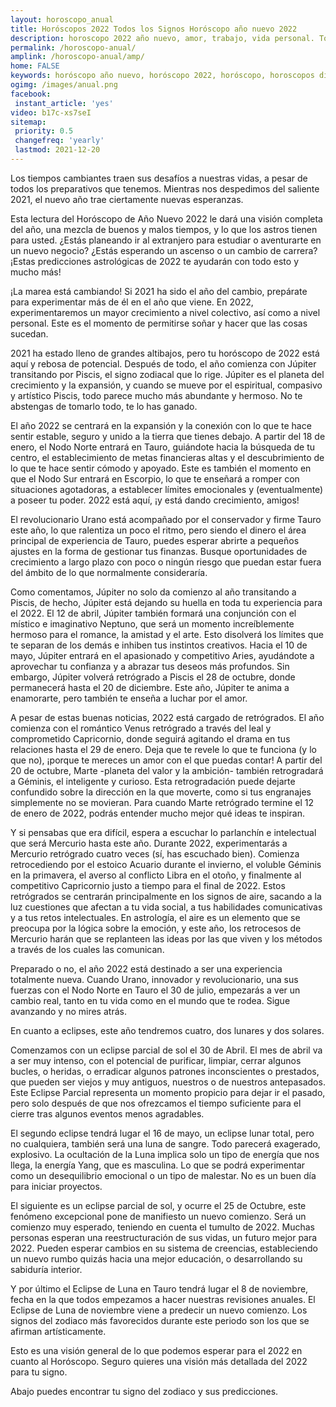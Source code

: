 ```yaml
---
layout: horoscopo_anual
title: Horóscopos 2022 Todos los Signos Horóscopo año nuevo 2022 
description: horoscopo 2022 año nuevo, amor, trabajo, vida personal. Todas las predicciones para aries, cancer, libra, virgo, capricornio, leo, sagitario, escorpio, piscis, acuario, geminis, tauro, gratis. Disfruta este año nuevo.
permalink: /horoscopo-anual/
amplink: /horoscopo-anual/amp/
home: FALSE
keywords: horóscopo año nuevo, horóscopo 2022, horóscopo, horoscopos diarios gratis del dia de hoy, horóscopo diario gratis,horóscopo ano nuevo 2022, horóscopo esperanza gracia, horoscopo 2022, horoscop, horóscopos gratis, horoscopo , horoscopo 2022 gratis, aries, cancer, libra, virgo, capricornio, leo, sagitario, escorpio, piscis, acuario, geminis, tauro, Tarot, Astrologia, Zodíaco, , horoscopo gratis,tarot en femenino,videncia gratuita,horoscopos gratuitos,horóscopos, astrologia,videncia gratis
ogimg: /images/anual.png
facebook:
 instant_article: 'yes'
video: b17c-xs7seI
sitemap:
 priority: 0.5
 changefreq: 'yearly'
 lastmod: 2021-12-20
---
```



Los tiempos cambiantes traen sus desafíos a nuestras vidas, a pesar de todos los preparativos que tenemos. Mientras nos despedimos del saliente 2021, el nuevo año trae ciertamente nuevas esperanzas. 

Esta lectura del Horóscopo de Año Nuevo 2022 le dará una visión completa del año, una mezcla de buenos y malos tiempos, y lo que los astros tienen para usted. ¿Estás planeando ir al extranjero para estudiar o aventurarte en un nuevo negocio? ¿Estás esperando un ascenso o un cambio de carrera? ¡Estas predicciones astrológicas de 2022 te ayudarán con todo esto y mucho más!

¡La marea está cambiando! Si 2021 ha sido el año del cambio, prepárate para experimentar más de él en el año que viene. En 2022, experimentaremos un mayor crecimiento a nivel colectivo, así como a nivel personal. Este es el momento de permitirse soñar y hacer que las cosas sucedan.

2021 ha estado lleno de grandes altibajos, pero tu horóscopo de 2022 está aquí y rebosa de potencial. Después de todo, el año comienza con Júpiter transitando por Piscis, el signo zodiacal que lo rige. Júpiter es el planeta del crecimiento y la expansión, y cuando se mueve por el espiritual, compasivo y artístico Piscis, todo parece mucho más abundante y hermoso. No te abstengas de tomarlo todo, te lo has ganado.

El año 2022 se centrará en la expansión y la conexión con lo que te hace sentir estable, seguro y unido a la tierra que tienes debajo. A partir del 18 de enero, el Nodo Norte entrará en Tauro, guiándote hacia la búsqueda de tu centro, el establecimiento de metas financieras altas y el descubrimiento de lo que te hace sentir cómodo y apoyado. Este es también el momento en que el Nodo Sur entrará en Escorpio, lo que te enseñará a romper con situaciones agotadoras, a establecer límites emocionales y (eventualmente) a poseer tu poder. 2022 está aquí, ¡y está dando crecimiento, amigos!

El revolucionario Urano está acompañado por el conservador y firme Tauro este año, lo que ralentiza un poco el ritmo, pero siendo el dinero el área principal de experiencia de Tauro, puedes esperar abrirte a pequeños ajustes en la forma de gestionar tus finanzas. Busque oportunidades de crecimiento a largo plazo con poco o ningún riesgo que puedan estar fuera del ámbito de lo que normalmente consideraría.

Como comentamos, Júpiter no solo da comienzo al año transitando a Piscis, de hecho, Júpiter está dejando su huella en toda tu experiencia para el  2022. El 12 de abril, Júpiter también formará una conjunción con el místico e imaginativo Neptuno, que será un momento increíblemente hermoso para el romance, la amistad y el arte. Esto disolverá los límites que te separan de los demás e inhiben tus instintos creativos. Hacia el 10 de mayo, Júpiter entrará en el apasionado y competitivo Aries, ayudándote a aprovechar tu confianza y a abrazar tus deseos más profundos. Sin embargo, Júpiter volverá retrógrado a Piscis el 28 de octubre, donde permanecerá hasta el 20 de diciembre. Este año, Júpiter te anima a enamorarte, pero también te enseña a luchar por el amor.

A pesar de estas buenas noticias, 2022 está cargado de retrógrados. El año comienza con el romántico Venus retrógrado a través del leal y comprometido Capricornio, donde seguirá agitando el drama en tus relaciones hasta el 29 de enero. Deja que te revele lo que te funciona (y lo que no), ¡porque te mereces un amor con el que puedas contar! A partir del 20 de octubre, Marte -planeta del valor y la ambición- también retrogradará a Géminis, el inteligente y curioso. Esta retrogradación puede dejarte confundido sobre la dirección en la que moverte, como si tus engranajes simplemente no se movieran. Para cuando Marte retrógrado termine el 12 de enero de 2022, podrás entender mucho mejor qué ideas te inspiran.

Y si pensabas que era difícil, espera a escuchar lo parlanchín e intelectual que será Mercurio hasta este año. Durante 2022, experimentarás a Mercurio retrógrado cuatro veces (sí, has escuchado bien). Comienza retrocediendo por el estoico Acuario durante el invierno, el voluble Géminis en la primavera, el averso al conflicto Libra en el otoño, y finalmente al competitivo Capricornio justo a tiempo para el final de 2022. Estos retrógrados se centrarán principalmente en los signos de aire, sacando a la luz cuestiones que afectan a tu vida social, a tus habilidades comunicativas y a tus retos intelectuales. En astrología, el aire es un elemento que se preocupa por la lógica sobre la emoción, y este año, los retrocesos de Mercurio harán que se replanteen las ideas por las que viven y los métodos a través de los cuales las comunican.

Preparado o no, el año 2022 está destinado a ser una experiencia totalmente nueva. Cuando Urano, innovador y revolucionario, una sus fuerzas con el Nodo Norte en Tauro el 30 de julio, empezarás a ver un cambio real, tanto en tu vida como en el mundo que te rodea. Sigue avanzando y no mires atrás.

En cuanto a eclipses, este año tendremos cuatro, dos lunares y dos solares.

Comenzamos con un eclipse parcial de sol el 30 de Abril. El mes de abril va a ser muy intenso, con el potencial de purificar, limpiar, cerrar algunos bucles, o heridas, o erradicar algunos patrones inconscientes o prestados, que pueden ser viejos y muy antiguos, nuestros o de nuestros antepasados. 
Este Eclipse Parcial representa un momento propicio para dejar ir el pasado, pero solo después de que nos ofrezcamos el tiempo suficiente para el cierre tras algunos eventos menos agradables.

El segundo eclipse tendrá lugar el 16 de mayo, un eclipse lunar total, pero no cualquiera, también será una luna de sangre. Todo parecerá exagerado, explosivo. La ocultación de la Luna implica solo un tipo de energía que nos llega, la energía Yang, que es masculina.
Lo que se podrá experimentar como un desequilibrio emocional o un tipo de malestar. No es un buen día para iniciar proyectos.

El siguiente es un eclipse parcial de sol, y ocurre el 25 de Octubre, este fenómeno excepcional pone de manifiesto un nuevo comienzo. Será un comienzo muy esperado, teniendo en cuenta el tumulto de 2022. Muchas personas esperan una reestructuración de sus vidas, un futuro mejor para 2022.
Pueden esperar cambios en su sistema de creencias, estableciendo un nuevo rumbo quizás hacia una mejor educación, o desarrollando su sabiduría interior.

Y por último el Eclipse de Luna en Tauro tendrá lugar el 8 de noviembre, fecha en la que todos empezamos a hacer nuestras revisiones anuales. El Eclipse de Luna de noviembre viene a predecir un nuevo comienzo. Los signos del zodiaco más favorecidos durante este periodo son los que se afirman artísticamente.

Esto es una visión general de lo que podemos esperar para el 2022 en cuanto al Horóscopo.
Seguro quieres una visión más detallada del 2022 para tu signo.

Abajo puedes encontrar tu signo del zodiaco y sus predicciones.
        
